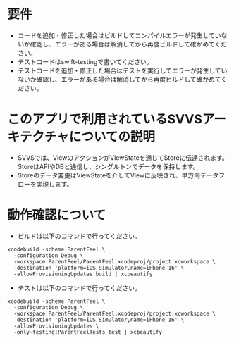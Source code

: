 # 要件

* コードを追加・修正した場合はビルドしてコンパイルエラーが発生していないか確認し、エラーがある場合は解消してから再度ビルドして確かめてください。
* テストコードはswift-testingで書いてください。
* テストコードを追加・修正した場合はテストを実行してエラーが発生していないか確認し、エラーがある場合は解消してから再度ビルドして確かめてください。

# このアプリで利用されているSVVSアーキテクチャについての説明
  
* SVVSでは、ViewのアクションがViewStateを通じてStoreに伝達されます。StoreはAPIやDBと通信し、シングルトンでデータを保持します。
* Storeのデータ変更はViewStateを介してViewに反映され、単方向データフローを実現します。

# 動作確認について

* ビルドは以下のコマンドで行ってください。
```
xcodebuild -scheme ParentFeel \
  -configuration Debug \
  -workspace ParentFeel/ParentFeel.xcodeproj/project.xcworkspace \
  -destination 'platform=iOS Simulator,name=iPhone 16' \
  -allowProvisioningUpdates build | xcbeautify
```
* テストは以下のコマンドで行ってください。
```
xcodebuild -scheme ParentFeel \
  -configuration Debug \
  -workspace ParentFeel/ParentFeel.xcodeproj/project.xcworkspace \
  -destination 'platform=iOS Simulator,name=iPhone 16' \
  -allowProvisioningUpdates \
  -only-testing:ParentFeelTests test | xcbeautify
```